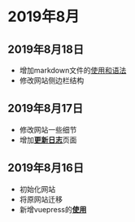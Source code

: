 # 2019年8月

## 2019年8月18日
+ 增加markdown文件的[使用和语法](/markdown)
+ 修改网站侧边栏结构

## 2019年8月17日

+ 修改网站一些细节
+ 增加[**更新日志**](/changelog)页面

## 2019年8月16日

+ 初始化网站
+ 将原网站迁移
+ 新增vuepress的[**使用**](/vuepress)
